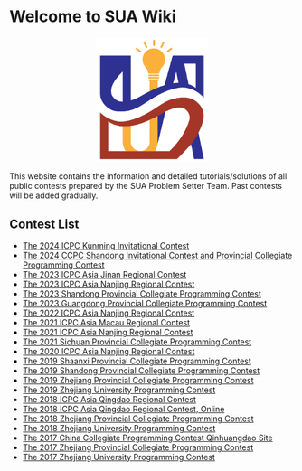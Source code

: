 # Welcome to SUA Wiki

<center>
<img src="logo.png" style="max-width: 200px" />
</center>

This website contains the information and detailed tutorials/solutions of all public contests prepared by the SUA Problem Setter Team. Past contests will be added gradually.

## Contest List

* [The 2024 ICPC Kunming Invitational Contest](2024-icpc-invitational-kunming)
* [The 2024 CCPC Shandong Invitational Contest and Provincial Collegiate Programming Contest](2024-ccpc-invitational-shandong)
* [The 2023 ICPC Asia Jinan Regional Contest](2023-icpc-jinan)
* [The 2023 ICPC Asia Nanjing Regional Contest](2023-icpc-nanjing)
* [The 2023 Shandong Provincial Collegiate Programming Contest](2023-provincial-shandong)
* [The 2023 Guangdong Provincial Collegiate Programming Contest](2023-provincial-guangdong)
* [The 2022 ICPC Asia Nanjing Regional Contest](2022-icpc-nanjing)
* [The 2021 ICPC Asia Macau Regional Contest](2021-icpc-macau)
* [The 2021 ICPC Asia Nanjing Regional Contest](2021-icpc-nanjing)
* [The 2021 Sichuan Provincial Collegiate Programming Contest](2021-provincial-sichuan)
* [The 2020 ICPC Asia Nanjing Regional Contest](2020-icpc-nanjing)
* [The 2019 Shaanxi Provincial Collegiate Programming Contest](2019-provincial-shaanxi)
* [The 2019 Shandong Provincial Collegiate Programming Contest](2019-provincial-shandong)
* [The 2019 Zhejiang Provincial Collegiate Programming Contest](2019-provincial-zhejiang)
* [The 2019 Zhejiang University Programming Contest](2019-school-zju)
* [The 2018 ICPC Asia Qingdao Regional Contest](2018-icpc-qingdao)
* [The 2018 ICPC Asia Qingdao Regional Contest, Online](2018-icpc-qingdao-online)
* [The 2018 Zhejiang Provincial Collegiate Programming Contest](2018-provincial-zhejiang)
* [The 2018 Zhejiang University Programming Contest](2018-school-zju)
* [The 2017 China Collegiate Programming Contest Qinhuangdao Site](2017-ccpc-qinhuangdao)
* [The 2017 Zhejiang Provincial Collegiate Programming Contest](2017-provincial-zhejiang)
* [The 2017 Zhejiang University Programming Contest](2017-school-zju)
